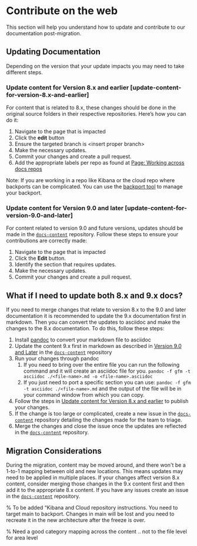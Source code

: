 # Contribute on the web

This section will help you understand how to update and contribute to our documentation post-migration.

## **Updating Documentation**

Depending on the version that your update impacts you may need to take different steps.

### **Update content for Version 8.x and earlier** [update-content-for-version-8.x-and-earlier]

For content that is related to 8.x, these changes should be done in the original source folders in their respective repositories. Here’s how you can do it:

1. Navigate to the page that is impacted  
2. Click the **edit** button  
3. Ensure the targeted branch is \<insert proper branch\>  
4. Make the necessary updates.  
5. Commit your changes and create a pull request.  
6. Add the appropriate labels per repo as found at [Page: Working across docs repos](https://elasticco.atlassian.net/wiki/spaces/DOC/pages/61604182/Working+across+docs+repos)

Note: If you are working in a repo like Kibana or the cloud repo where backports can be complicated. You can use the [backport tool](https://github.com/sorenlouv/backport) to manage your backport.

### **Update content for Version 9.0 and later** [update-content-for-version-9.0-and-later]

For content related to version 9.0 and future versions, updates should be made in the [`docs-content`](https://github.com/elastic/docs-content)  repository. Follow these steps to ensure your contributions are correctly made:

1. Navigate to the page that is impacted  
2. Click the **Edit** button.  
3. Identify the section that requires updates.  
4. Make the necessary updates.  
5. Commit your changes and create a pull request.


## **What if I need to update both 8.x and 9.x docs?**

If you need to merge changes that relate to version 8.x to the 9.0 and later documentation it is recommended to update the 9.x documentation first in markdown. Then you can convert the updates to asciidoc and make the changes to the 8.x documentation. To do this, follow these steps:

1. Install [pandoc](https://pandoc.org/installing.html) to convert your markdown file to asciidoc  
2. Update the content 9.x first in markdown as described in [Version 9.0 and Later](#update-content-for-version-9.0-and-later) in the [`docs-content`](https://github.com/elastic/docs-content) repository  
3. Run your changes through pandoc  
   1. If you need to bring over the entire file you can run the following command and it will create an asciidoc file for you. `pandoc -f gfm -t asciidoc ./<file-name>.md -o <file-name>.asciidoc`  
   2. If you just need to port a specific section you can use: `pandoc -f gfm -t asciidoc ./<file-name>.md` and the output of the file will be in your command window from which you can copy.  
4. Follow the steps in [Update content for Version 8.x and earlier](#update-content-for-version-8.x-and-earlier) to publish your changes.   
5. If the change is too large or complicated, create a new issue in the [`docs-content`](https://github.com/elastic/docs-content) repository detailing the changes made for the team to triage.  
6. Merge the changes and close the issue once the updates are reflected in the [`docs-content`](https://github.com/elastic/docs-content) repository.

## **Migration Considerations**

During the migration, content may be moved around, and there won't be a 1-to-1 mapping between old and new locations. This means updates may need to be applied in multiple places. If your changes affect version 8.x content, consider merging those changes in the 9.x content first and then add it to the appropriate 8.x content. If you have any issues create an issue in the [`docs-content`](https://github.com/elastic/docs-content) repository. 

% To be added “Kibana and Cloud repository instructions. You need to target main to backport. Changes in main will be lost and you need to recreate it in the new architecture after the freeze is over.

% Need a good category mapping across the content .. not to the file level for area level
